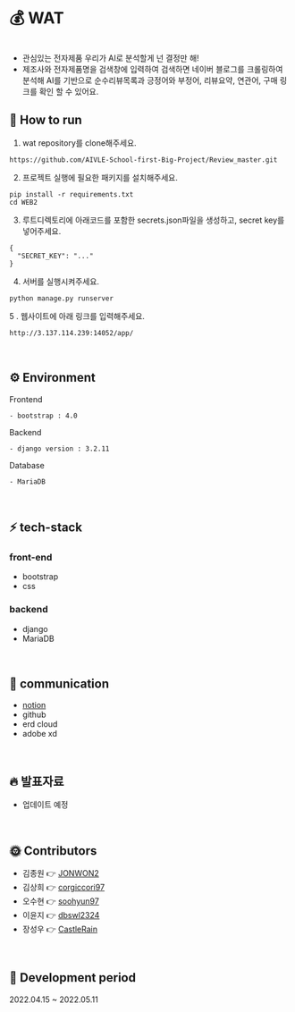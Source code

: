 # 💰 WAT

<img width="800" alt="">

- 관심있는 전자제품 우리가 AI로 분석할게 넌 결정만 해!
- 제조사와 전자제품명을 검색창에 입력하여 검색하면 네이버 블로그를 크롤링하여 분석해 AI를 기반으로 순수리뷰목록과 긍정어와 부정어, 리뷰요약, 연관어, 구매 링크를 확인 할 수 있어요. 
  <br>

## 🚗 How to run

1. wat repository를 clone해주세요.

```
https://github.com/AIVLE-School-first-Big-Project/Review_master.git
```

2. 프로젝트 실행에 필요한 패키지를 설치해주세요.

```
pip install -r requirements.txt
cd WEB2
```


3. 루트디렉토리에 아래코드를 포함한 secrets.json파일을 생성하고, secret key를 넣어주세요.

```
{
  "SECRET_KEY": "..."
}
```


4. 서버를 실행시켜주세요.

```
python manage.py runserver
```

5 . 웹사이트에 아래 링크를 입력해주세요.

```
http://3.137.114.239:14052/app/
```

<br>

## ⚙ Environment

Frontend

```
- bootstrap : 4.0
```

Backend

```
- django version : 3.2.11
```

Database

```
- MariaDB
```

<br>

## ⚡ tech-stack

### front-end

- bootstrap
- css

### backend

- django
- MariaDB

<br>

## 📃 communication

- [notion](https://www.notion.so/4-WAT-4cc11ebb588e4f10987c47de0a0c49ba)
- github
- erd cloud
- adobe xd

<br>

## 🔥 발표자료

- 업데이트 예정

<br>

## 🌞 Contributors

- 김종원 👉 [JONWON2](https://github.com/JONWON2)
- 김상희 👉 [corgiccori97](https://github.com/corgiccori97)
- 오수현 👉 [soohyun97](https://github.com/soohyun97)
- 이윤지 👉 [dbswl2324](https://github.com/dbswl2324)
- 장성우 👉 [CastleRain](https://github.com/CastleRain)

<br>

## 📅 Development period

2022.04.15 ~ 2022.05.11
